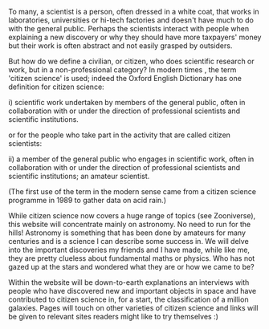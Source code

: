 To many, a scientist is a person, often dressed in a white coat, that works
in laboratories, universities or hi-tech factories and doesn't have much to do with the
general public. Perhaps the scientists interact with people when explaining
a new discovery or why they should have more taxpayers' money but their
work is often abstract and not easily grasped by outsiders.

But how do we define a civilian, or citizen, who does scientific research
or work, but in a non-professional category? In modern times , the term
'citizen science' is used; indeed the Oxford English Dictionary has one
definition for citizen science:

i) scientific work undertaken by members of the general public, often in collaboration with or under the direction of professional scientists and scientific institutions.

or for the people who take part in the activity that are called citizen scientists:

ii) a member of the general public who engages in scientific work, often in collaboration with or under the direction of professional scientists and scientific institutions; an amateur scientist.

(The first use of the term in the modern sense came from a citizen science programme in 1989
to gather data on acid rain.)

While citizen science now covers a huge range of topics (see Zooniverse), this website will
concentrate mainly on astronomy. No need to run for the hills! Astronomy is something that has been
done by amateurs for many centuries and is a science I can describe some success in. We will
delve into the important discoveries my friends and I have made, while like me, they are 
pretty clueless about fundamental maths or physics. Who has not gazed up at the stars
and wondered what they are or how we came to be?

Within the website will be down-to-earth explanations an interviews with people
who have discovered new and important objects in space and have contributed
to citizen science in, for a start, the classification of a million galaxies. Pages will
touch on other varieties of citizen science and links will be given to relevant sites
readers might like to try themselves :)

